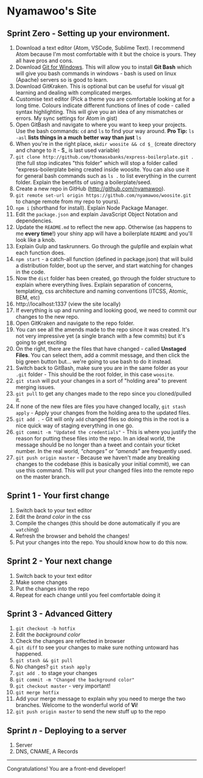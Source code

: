 # Nyamawoo's Site

## Sprint Zero - Setting up your environment.

1. Download a text editor (Atom, VSCode, Sublime Text). I recommend Atom because I'm most comfortable with it but the choice is yours. They all have pros and cons.
1. Download [Git for Windows](https://git-for-windows.github.io/). This will allow you to install __Git Bash__ which will give you bash commands in windows - bash is used on linux (Apache) servers so is good to learn.
1. Download GitKraken. This is optional but can be useful for visual git learning and dealing with complicated merges.
1. Customise text editor (Pick a theme you are comfortable looking at for a long time. Colours indicate different functions of lines of code - called syntax highlighting. This will give you an idea of any mismatches or errors. My sync settings for Atom in gist)
1. Open GitBash and navigate to where you want to keep your projects. Use the bash commands: `cd` and `ls` to find your way around. __Pro Tip:__ `ls -asl` __lists things in a much better way than just__ `ls`
1. When you're in the right place, `mkdir woosite && cd $_` (create directory and change to it - $_ is last used variable)
1. `git clone http://github.com/thomasxbanks/express-boilerplate.git .` (the full stop indicates "this folder" which will stop a folder called "express-boilerplate being created inside woosite. You can also use it for general bash commands such as `ls .` to list everything in the current folder. Explain the benefits of using a boilerplate/seed.
1. Create a new repo in GitHub (http://github.com/nyamawoo).
1. `git remote set-url origin https://github.com/nyamawoo/woosite.git` to change remote from my repo to yours).
1. `npm i` (shorthand for install). Explain Node Package Manager.
1. Edit the `package.json` and explain JavaScript Object Notation and dependencies.
1. Update the `README.md` to reflect the new app. Otherwise (as happens to me __every time__!) your shiny app will have a boilerplate `README` and you'll look like a knob.
1. Explain Gulp and taskrunners. Go through the gulpfile and explain what each function does.
1. `npm start` - a catch-all function (defined in package.json) that will build a distribution folder, boot up the server, and start watching for changes in the code.
1. Now the `dist` folder has been created, go through the folder structure to explain where everything lives. Explain separation of concerns, templating, css architecture and naming conventions (ITCSS, Atomic, BEM, etc)
1. http://localhost:1337 (view the site locally)
1. If everything is up and running and looking good, we need to commit our changes to the new repo.
1. Open GitKraken and navigate to the repo folder.
1. You can see all the amends made to the repo since it was created. It's not very impressive yet (a single branch with a few commits) but it's going to get exciting
1. On the right, there are the files that have changed - called __Unstaged Files__. You can select them, add a commit message, and then click the big green button but... we're going to use bash to do it instead.
1. Switch back to GitBash, make sure you are in the same folder as your `.git` folder - This should be the root folder, in this case `woosite`.
1. `git stash` will put your changes in a sort of "holding area" to prevent merging issues.
1. `git pull` to get any changes made to the repo since you cloned/pulled it.
1. If none of the new files are files you have changed locally, `git stash apply` - Apply your changes from the holding area to the updated files.
1. `git add .` - Git will only `add` changed files so doing this in the root is a nice quick way of staging everything in one go.
1. `git commit -m "Updated the credentials"` - This is where you justify the reason for putting these files into the repo. In an ideal world, the message should be no longer than a tweet and contain your ticket number. In the real world, _"changes"_ or _"amends"_ are frequently used.
1. `git push origin master` - Because we haven't made any breaking changes to the codebase (this is basically your initial commit), we can use this command. This will put your changed files into the remote repo on the master branch.


## Sprint 1 - Your first change
1. Switch back to your text editor
1. Edit the _brand color_ in the css
1. Compile the changes (this should be done automatically if you are `watch`ing)
1. Refresh the browser and behold the changes!
1. Put your changes into the repo. You should know how to do this now.


## Sprint 2 - Your next change
1. Switch back to your text editor
1. Make some changes
1. Put the changes into the repo
1. Repeat for each change until you feel comfortable doing it


## Sprint 3 - Advanced Gittery
1. `git checkout -b hotfix`
1. Edit the _background color_
1. Check the changes are reflected in browser
1. `git diff` to see your changes to make sure nothing untoward has happened.
1. `git stash && git pull`
1. No changes? `git stash apply`
1. `git add .` to stage your changes
1. `git commit -m "Changed the background color"`
1. `git checkout master` - very important!
1. `git merge hotfix`
1. Add your merge message to explain why you need to merge the two branches. Welcome to the wonderful world of __Vi__!
1. `git push origin master` to send the new stuff up to the repo


## Sprint _n_ - Deploying to a server
1. Server
1. DNS, CNAME, A Records

_____

Congratulations! You are a front-end developer!
